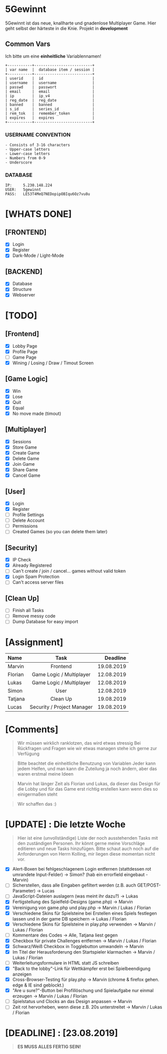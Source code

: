 # 5Gewinnt

5Gewinnt ist das neue, knallharte und gnadenlose Multiplayer Game. Hier geht selbst der härteste in die Knie.
Projekt in **development**

## Common Vars

Ich bitte um eine **einheitliche** Variablennamen!

```
+-----------+--------------------------+
| var name  |  database item / session |
+-----------+--------------------------+
| userid    |  id                      |
| username  |  username                |
| passwd    |  passwort                |
| email     |  email                   |
| ip        |  ip_v4                   |
| reg_date  |  reg_date                |
| banned    |  banned                  |
| s_id      |  series_id               |
| rem_tok   |  remember_token          |
| expires   |  expires                 |
+-----------+--------------------------+
```

### USERNAME CONVENTION

```
- Consists of 3-16 characters
- Upper-case letters
- Lower-case letters
- Numbers from 0-9
- Underscore

```

### DATABASE

```
IP:     5.230.148.224
USER: 	5gewinnt
PASS:	LE53T4MeQ7NEDopipOBIqu6Oz7vu8u
```

# [WHATS DONE]

## [FRONTEND]

-   [x] Login
-   [x] Register
-   [x] Dark-Mode / Light-Mode

## [BACKEND]

-   [x] Database
-   [x] Structure
-   [x] Webserver

# [TODO]

## [Frontend]

-   [x] Lobby Page
-   [x] Profile Page
-   [ ] Game Page
-   [x] Wining / Losing / Draw / Timout Screen

## [Game Logic]

-   [x] Win
-   [x] Lose
-   [x] Quit
-   [x] Equal
-   [x] No move made (timout)

## [Multiplayer]

-   [x] Sessions
-   [x] Store Game
-   [x] Create Game
-   [x] Delete Game
-   [x] Join Game
-   [x] Share Game
-   [x] Cancel Game

## [User]

-   [x] Login
-   [x] Register
-   [ ] Profile Settings
-   [ ] Delete Account
-   [ ] Permissions
-   [ ] Created Games (so you can delete them later)

## [Security]

-   [x] IP Check
-   [x] Already Registered
-   [ ] Can't create / join / cancel... games without valid token
-   [x] Login Spam Protection
-   [ ] Can't access server files

## [Clean Up]

-   [ ] Finish all Tasks
-   [ ] Remove messy code
-   [ ] Dump Database for easy import

# [Assignment]

| Name    |            Task            |   Deadline |
| :------ | :------------------------: | ---------: |
| Marvin  |          Frontend          | 19.08.2019 |
| Florian |  Game Logic / Multiplayer  | 12.08.2019 |
| Lukas   |  Game Logic / Multiplayer  | 12.08.2019 |
| Simon   |            User            | 12.08.2019 |
| Tatjana |          Clean Up          | 19.08.2019 |
| Lucas   | Security / Project Manager | 19.08.2019 |

# [Comments]

> Wir müssen wirklich ranklotzen, das wird etwas stressig
> Bei Rückfragen und Fragen wie wir etwas managen stehe ich gerne zur Verfügung

> Bitte beachtet die einheitliche Benutzung von Variablen
> Jeder kann jedem Helfen, und man kann die Zuteilung ja noch ändern, aber das waren erstmal meine Ideen

> Marvin hat länger Zeit als Florian und Lukas, da dieser das Design für die Lobby und für das Game erst richtig erstellen kann wenn dies so einigermaßen steht

> Wir schaffen das :)

# [UPDATE] : Die letzte Woche

> Hier ist eine (unvollständige) Liste der noch ausstehenden Tasks mit den zuständigen Personen.
> Ihr könnt gerne meine Vorschläge editieren und neue Tasks hinzufügen.
> Bitte schaut auch noch auf die Anforderungen von Herrn Kolling, mir liegen diese momentan nicht vor.

-   [x] Alert-Boxen bei fehlgeschlagenem Login entfernen (stattdessen rot umrandete Input-Felder) -> Simon? (hab ein errorfield eingebaut -Marvin)
-   [ ] Sicherstellen, dass alle Eingaben gefiltert werden (z.B. auch GET/POST-Parameter) -> Lucas
-   [ ] JavaScript-Dateien auslagern (was meint ihr dazu?) -> Lukas
-   [x] Fertigstellung des Spielfeld-Designs (game.php) -> Marvin
-   [x] Vereinigung von game.php und play.php -> Marvin / Lukas / Florian
-   [x] Verschiedene Skins für Spielsteine bei Erstellen eines Spiels festlegen lassen und in der game DB speichern -> Lukas / Florian
-   [x] Verschiedene Skins für Spielsteine in play.php verwenden -> Marvin / Lukas / Florian
-   [ ] Kommentare des Codes -> Alle, Tatjana liest gegen
-   [x] Checkbox für private Challenges entfernen -> Marvin / Lukas / Florian
-   [x] Schwarz/Weiß Checkbox in Togglebutton umwandeln -> Marvin
-   [x] Im Titel der Herausforderung den Startspieler klarmachen -> Marvin / Lukas / Florian
-   [ ] Weiterleitungsformulare in HTML statt JS schreiben
-   [x] "Back to the lobby"-Link für Wettkämpfer erst bei Spielbeendigung anzeigen
-   [x] Cross-Browser-Testing für play.php -> Marvin (chrome & firefox gehen. edge & IE sind geblockt.)
-   [x] "Are u sure?"-Button bei Profillöschung und Spielaufgabe nur einmal erzeugen -> Marvin / Lukas / Florian
-   [ ] Spielstatus und Clocks an das Design anpassen -> Marvin
-   [ ] Zeit rot hervorheben, wenn diese z.B. 20s unterstreitet -> Marvin / Lukas / Florian

# [DEADLINE] : **[23.08.2019]**

> **ES MUSS ALLES FERTIG SEIN!**
